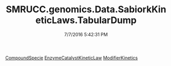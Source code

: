 ﻿---
title: SMRUCC.genomics.Data.SabiorkKineticLaws.TabularDump
date: 7/7/2016 5:42:31 PM
---

[CompoundSpecie](T-SMRUCC.genomics.Data.SabiorkKineticLaws.TabularDump.CompoundSpecie.html)
[EnzymeCatalystKineticLaw](T-SMRUCC.genomics.Data.SabiorkKineticLaws.TabularDump.EnzymeCatalystKineticLaw.html)
[ModifierKinetics](T-SMRUCC.genomics.Data.SabiorkKineticLaws.TabularDump.ModifierKinetics.html)
